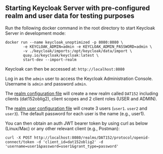 Starting Keycloak Server with pre-configured realm and user data for testing purposes
-------------------------------------------------

Run the following docker command in the root directory to start Keycloak Server in development mode:

```shell
docker run --name keycloak_unoptimized -p 8080:8080 \
        -e KEYCLOAK_ADMIN=admin -e KEYCLOAK_ADMIN_PASSWORD=admin \
        -v ./keycloak/imports:/opt/keycloak/data/import \
        quay.io/keycloak/keycloak:latest \
        start-dev --import-realm
```
Keycloak can then be accessed at: `http://localhost:8080`

Log in as the `admin` user to access the Keycloak Administration Console. Username is `admin` and password `admin`.

The [realm configuration file](keycloak/imports/DAT152-realm.json) will create a new realm called `DAT152` including clients (dat152oblig2), client scopes and 2 client roles (USER and ADMIN).

The [realm user configuration file](keycloak/imports/DAT152-users-0.json)  will create 3 users (`user1`. `user2` and `user3`). The default password for each user is the name (e.g., user1).


You can then obtain an auth JWT bearer token by using curl as below (Linux/Mac) or any other relevant client (e.g., Postman):

```shell
curl -X POST http://localhost:8080/realms/DAT152/protocol/openid-connect/token -d 'client_id=dat152oblig2' -d 'username=user1&password=user1&grant_type=password'
```
